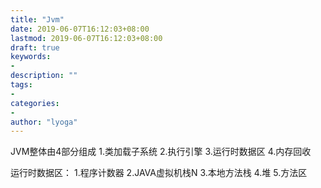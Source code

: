 ```yaml
---
title: "Jvm"
date: 2019-06-07T16:12:03+08:00
lastmod: 2019-06-07T16:12:03+08:00
draft: true
keywords:
-
description: ""
tags:
-
categories:
-
author: "lyoga"
---
```


<!--more-->

JVM整体由4部分组成
1.类加载子系统
2.执行引擎
3.运行时数据区
4.内存回收

运行时数据区：
1.程序计数器
2.JAVA虚拟机栈N
3.本地方法栈
4.堆
5.方法区
